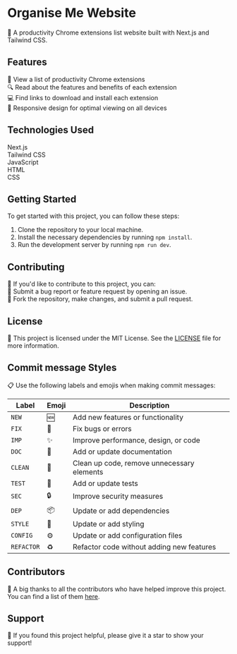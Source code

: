 # Organise Me Website

🚀 A productivity Chrome extensions list website built with Next.js and Tailwind CSS.

## Features

📜 View a list of productivity Chrome extensions<br>
🔍 Read about the features and benefits of each extension<br>
💻 Find links to download and install each extension<br>
📱 Responsive design for optimal viewing on all devices

## Technologies Used

 Next.js<br>
 Tailwind CSS<br>
 JavaScript<br>
 HTML<br>
 CSS

## Getting Started

To get started with this project, you can follow these steps:

1. Clone the repository to your local machine.
2. Install the necessary dependencies by running `npm install`.
3. Run the development server by running `npm run dev`.

## Contributing

🤝 If you'd like to contribute to this project, you can:<br>
🐞 Submit a bug report or feature request by opening an issue.<br>
🍴 Fork the repository, make changes, and submit a pull request.

## License

📝 This project is licensed under the MIT License. See the [LICENSE](LICENSE) file for more information.


## Commit message Styles

📋 Use the following labels and emojis when making commit messages:

| Label     | Emoji | Description                               |
|-----------|-------|-------------------------------------------|
| `NEW`     | 🆕    | Add new features or functionality          |
| `FIX`     | 🐛    | Fix bugs or errors                         |
| `IMP`     | ✨    | Improve performance, design, or code       |
| `DOC`     | 📝    | Add or update documentation                |
| `CLEAN`   | 🧹    | Clean up code, remove unnecessary elements |
| `TEST`    | 🧪    | Add or update tests                        |
| `SEC`     | 🔒    | Improve security measures                   |
| `DEP`     | 📦    | Update or add dependencies                 |
| `STYLE`   | 🎨    | Update or add styling                       |
| `CONFIG`  | ⚙️   | Update or add configuration files          |
| `REFACTOR`| ♻️    | Refactor code without adding new features  |

## Contributors

👏 A big thanks to all the contributors who have helped improve this project. You can find a list of them [here](https://github.com/PiyushKalyanpy/organise-me-website/graphs/contributors).

## Support

🎉 If you found this project helpful, please give it a star to show your support!
